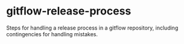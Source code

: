 # gitflow-release-process
Steps for handling a release process in a gitflow repository, including contingencies for handling mistakes.
